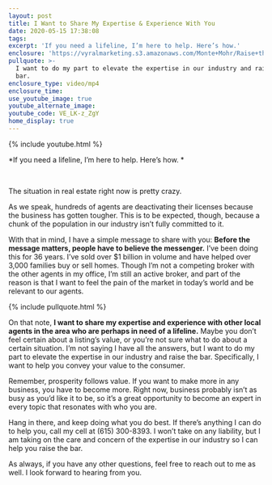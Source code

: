 ```yaml
---
layout: post
title: I Want to Share My Expertise & Experience With You
date: 2020-05-15 17:38:08
tags:
excerpt: 'If you need a lifeline, I’m here to help. Here’s how.'
enclosure: 'https://vyralmarketing.s3.amazonaws.com/Monte+Mohr/Raise+the+Bar.mp4'
pullquote: >-
  I want to do my part to elevate the expertise in our industry and raise the
  bar.
enclosure_type: video/mp4
enclosure_time:
use_youtube_image: true
youtube_alternate_image:
youtube_code: VE_LK-z_ZgY
home_display: true
---
```


{% include youtube.html %}

*If you need a lifeline, I’m here to help. Here’s how. *

&nbsp;

The situation in real estate right now is pretty crazy.

As we speak, hundreds of agents are deactivating their licenses because the business has gotten tougher. This is to be expected, though, because a chunk of the population in our industry isn’t fully committed to it.&nbsp;

With that in mind, I have a simple message to share with you: **Before the message matters, people have to believe the messenger.** I’ve been doing this for 36 years. I’ve sold over $1 billion in volume and have helped over 3,000 families buy or sell homes. Though I’m not a competing broker with the other agents in my office, I’m still an active broker, and part of the reason is that I want to feel the pain of the market in today’s world and be relevant to our agents.&nbsp;

{% include pullquote.html %}

On that note, **I want to share my expertise and experience with other local agents in the area who are perhaps in need of a lifeline.** Maybe you don’t feel certain about a listing’s value, or you’re not sure what to do about a certain situation. I’m not saying I have all the answers, but I want to do my part to elevate the expertise in our industry and raise the bar. Specifically, I want to help you convey your value to the consumer.&nbsp;

Remember, prosperity follows value. If you want to make more in any business, you have to become more. Right now, business probably isn’t as busy as you’d like it to be, so it’s a great opportunity to become an expert in every topic that resonates with who you are.&nbsp;

Hang in there, and keep doing what you do best. If there’s anything I can do to help you, call my cell at (615) 300-8393. I won’t take on any liability, but I am taking on the care and concern of the expertise in our industry so I can help you raise the bar.

As always, if you have any other questions, feel free to reach out to me as well. I look forward to hearing from you.